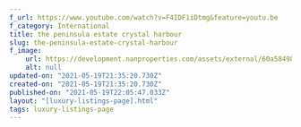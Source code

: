 ```yaml
---
f_url: https://www.youtube.com/watch?v=F4IDF1iDtmg&feature=youtu.be
f_category: International
title: the peninsula estate crystal harbour
slug: the-peninsula-estate-crystal-harbour
f_image:
    url: https://development.nanproperties.com/assets/external/60a5849890dcf1eedc4738ee_02.jpeg
    alt: null
updated-on: "2021-05-19T21:35:20.730Z"
created-on: "2021-05-19T21:35:20.730Z"
published-on: "2021-05-19T22:05:47.033Z"
layout: "[luxury-listings-page].html"
tags: luxury-listings-page
---
```

